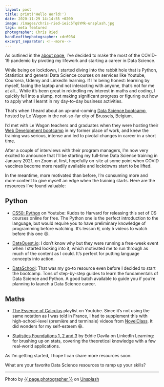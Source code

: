 ```yaml
---
layout: post
title: print('Hello World!')
date: 2020-11-29 14:14:55 +0200
image: /images/chris-ried-ieic5Tq8YMk-unsplash.jpg
tags: meta featured
photographer: Chris Ried
handleofthephotographer: cdr6934
excerpt_separator: <!--more-->
---
```


As outlined in the [about page][about], I’ve decided to make the most of the COVID-19 pandemic by pivoting my lifework and starting a career in Data Science.

While being on lockdown, I started diving into the rabbit hole that is Python, Statistics and general Data Science courses on services like Youtube, Coursera, Udemy and LinkedIn learning. If I’m being honest: learning by myself, facing the laptop and not interacting with anyone, that’s not for me at all… While it’s been great in rekindling my interest in maths and coding, I quickly fell into a slump, not making significant progress or figuring out how to apply what I learnt in my day-to-day business activities.

That’s when I heard about an up-and-coming [Data Science bootcamp][le wagon data science], hosted by Le Wagon in the not-so-far city of Brussels, Belgium.

I’d met with Le Wagon teachers and graduates when they were hosting their [Web Development bootcamp][le wagon web] in my former place of work, and knew the training was serious, intense and led to pivotal changes in career in a short time.

After a couple of interviews with their program managers, I’m now very excited to announce that I’ll be starting my full-time Data Science training in January 2021, on Zoom at first, hopefully on-site at some point when COVID vaccines become more readily available and lockdowns start to be lifted.

In the meantime, more motivated than before, I’m consuming more and more content to give myself an edge when the training starts. Here are the resources I’ve found valuable:

## Python

- [CS50: Python][cs50] on Youtube: Kudos to Harvard for releasing this set of CS courses online for free. The Python one is the perfect introduction to the language, but would require you to have preliminary knowledge of programming before watching. It’s lesson 6, only 5 videos to watch before this one 😉.

- [DataQuest.io][dataquest]: I don’t know why but they were running a free-week event when I started looking into it, which motivated me to run through as much of the content as I could. It’s perfect for putting language concepts into action.

- [DataSchool][dataschool]: That was my go-to resource even before I decided to start the bootcamp. Tons of step-by-step guides to learn the fundamentals of Data Science and Python. A good batch available to guide you if you’re planning to launch a Data Science career.

## Maths

- [The Essence of Calculus][calculus] playlist on Youtube. Since it’s not using the same notation as I was told in France, I had to supplement this with high-school-level (première and terminale) videos from [NovelClass][novelclass]. It did wonders for my self-esteem 😆.

- [Statistics Foundations 1, 2 and 3][statistics foundations] by Eddie Davila on LinkedIn Learning: for brushing up on stats, covering the theoretical knowledge with a few real-world applications.

As I’m getting started, I hope I can share more resources soon.

What are your favorite Data Science resources to ramp up your skills?

---

Photo by [{{ page.photographer }}][photographer_link] on [Unsplash][unsplash]

[photographer_link]: <https://unsplash.com/@{{ page.handleofthephotographer }}?utm_source=unsplash&utm_medium=referral&utm_content=creditCopyText>
[unsplash]: <https://unsplash.com?utm_source=unsplash&utm_medium=referral&utm_content=creditCopyText>

[about]: https://xavierrosee.com/about/
[statistics foundations]: www.linkedin.com/learning/statistics-foundations-1
[calculus]: https://www.youtube.com/playlist?list=PL0-GT3co4r2wlh6UHTUeQsrf3mlS2lk6x
[cs50]: https://youtu.be/kM4oZTJaO8k?t=625
[novelclass]:https://www.youtube.com/playlist?list=PLJrJPz8qhVid8_cpnRuQASn0-lCO7qiFU
[le wagon data science]: https://www.lewagon.com/data-science-course/full-time
[le wagon web]: https://www.lewagon.com/web-development-course/full-time
[dataquest]: https://dataquest.io
[dataschool]: https://dataschool.io
